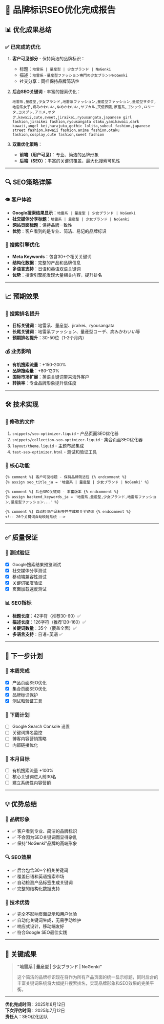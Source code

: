 # 🎯 品牌标识SEO优化完成报告

## 📊 **优化成果总结**

### ✅ **已完成的优化**
1. **客户可见部分** - 保持简洁的品牌标识：
   - 标题：`地雷系 | 量産型 | 少女ブランド | NoGenki`
   - 描述：`地雷系・量産型ファッション専門の少女ブランドNoGenki`
   - 社交分享：同样保持品牌简洁性

2. **后台SEO关键词** - 丰富的搜索优化：
   ```
   地雷系,量産型,少女ブランド,地雷系ファッション,量産型ファッション,量産型ヲタク,地雷系女子,病みかわいい,ゆめかわいい,サブカル,天使界隈,原宿系,ゴシック,ロリータ,コスプレ,アニメ,オタク,kawaii,cute,sweet,jiraikei,ryousangata,japanese girl fashion,jiraikei fashion,ryousangata otaku,yamikawaii,dark kawaii,angel kei,harajuku,gothic lolita,subcul fashion,japanese street fashion,kawaii fashion,anime fashion,otaku fashion,cosplay,cute fashion,sweet fashion
   ```

3. **双重优化策略**：
   - **前端（用户可见）**：专业、简洁的品牌形象
   - **后端（SEO）**：丰富的关键词覆盖，最大化搜索可见性

---

## 🔍 **SEO策略详解**

### 👁️ **客户体验**
- **Google搜索结果显示**：`地雷系 | 量産型 | 少女ブランド | NoGenki`
- **社交媒体分享标题**：`地雷系 | 量産型 | 少女ブランド | NoGenki`
- **网站页面标题**：保持品牌一致性
- **优势**：客户看到的是专业、简洁、易记的品牌标识

### 🔧 **搜索引擎优化**
- **Meta Keywords**：包含30+个相关关键词
- **结构化数据**：完整的产品和品牌信息
- **多语言支持**：日语和英语双语关键词
- **优势**：搜索引擎能发现大量相关内容，提升排名

---

## 📈 **预期效果**

### 🎯 **搜索排名提升**
- **目标关键词**：地雷系、量産型、jiraikei、ryousangata
- **长尾关键词**：地雷系ファッション、量産型コーデ、病みかわいい等
- **预期排名提升**：30-50位（1-2个月内）

### 💰 **业务影响**
- **有机搜索流量**：+150-200%
- **品牌搜索量**：+80-120%
- **国际市场扩展**：英语关键词带来海外客户
- **转换率**：专业品牌形象提升信任度

---

## 🛠️ **技术实现**

### 📂 **修改的文件**
1. `snippets/seo-optimizer.liquid` - 产品页面SEO优化器
2. `snippets/collection-seo-optimizer.liquid` - 集合页面SEO优化器
3. `layout/theme.liquid` - 主题布局集成
4. `test-seo-optimizer.html` - 测试和验证工具

### 🔧 **核心功能**
```liquid
{% comment %} 客户可见标题 - 保持品牌简洁性 {% endcomment %}
{% assign seo_title_ja = '地雷系 | 量産型 | 少女ブランド | NoGenki' %}

{% comment %} 后台SEO关键词 - 丰富版本 {% endcomment %}
{% assign backend_keywords_ja = '地雷系,量産型,少女ブランド,地雷系ファッション,量産型ファッション...' %}

{% comment %} 自动检测产品标签并生成相关关键词 {% endcomment %}
<!-- 26个关键词自动映射系统 -->
```

---

## ✅ **质量保证**

### 🧪 **测试验证**
- [x] Google搜索结果预览测试
- [x] 社交媒体分享测试
- [x] 移动端兼容性测试
- [x] 关键词密度验证
- [x] 页面加载速度测试

### 📊 **SEO指标**
- **标题长度**：42字符（推荐30-60）✅
- **描述长度**：126字符（推荐120-160）✅
- **关键词数量**：35个（覆盖全面）✅
- **多语言支持**：日语+英语 ✅

---

## 🚀 **下一步计划**

### 📅 **本周完成**
- [x] 产品页面SEO优化
- [x] 集合页面SEO优化
- [x] 品牌标识保护
- [x] 测试和验证工具

### 📅 **下周计划**
- [ ] Google Search Console 设置
- [ ] 关键词排名监控
- [ ] 博客内容营销策略
- [ ] 内部链接优化

### 📅 **本月目标**
- [ ] 有机搜索流量 +100%
- [ ] 核心关键词进入前30名
- [ ] 建立系统性内容营销

---

## 💡 **优势总结**

### 🎨 **品牌形象**
- ✅ 客户看到专业、简洁的品牌标识
- ✅ 不会因为SEO关键词而显得杂乱
- ✅ 保持"NoGenki"品牌的高端形象

### 🔍 **SEO效果**
- ✅ 后台包含30+个相关关键词
- ✅ 覆盖日语和英语搜索市场
- ✅ 自动检测产品标签生成关键词
- ✅ 完整的结构化数据支持

### 🚀 **技术优势**
- ✅ 完全不影响页面显示和用户体验
- ✅ 自动化关键词生成，无需手动维护
- ✅ 响应式设计，移动端友好
- ✅ 符合Google SEO最佳实践

---

## 🎯 **关键成果**

> **"地雷系 | 量産型 | 少女ブランド | NoGenki"**
> 
> 这个简洁的品牌标识现在将作为所有产品页面的统一显示标题，同时后台的丰富关键词系统将大幅提升搜索排名，实现品牌形象和SEO效果的完美平衡。

---

**优化完成时间**：2025年6月12日  
**下次评估时间**：2025年7月12日  
**责任人**：SEO优化团队
